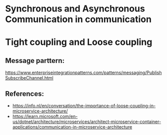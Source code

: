 # Synchronous and Asynchronous Communication in communication
# Tight coupling and Loose coupling



## Message parttern:
https://www.enterpriseintegrationpatterns.com/patterns/messaging/PublishSubscribeChannel.html

## References:
- https://info.nl/en/conversation/the-importance-of-loose-coupling-in-microservice-architecture/
- https://learn.microsoft.com/en-us/dotnet/architecture/microservices/architect-microservice-container-applications/communication-in-microservice-architecture